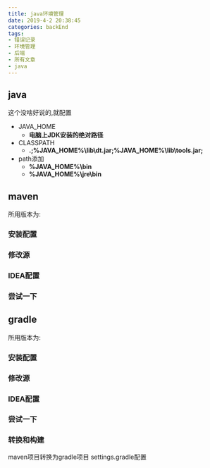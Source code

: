 ```yaml
---
title: java环境管理
date: 2019-4-2 20:38:45
categories: backEnd
tags:
- 错误记录
- 环境管理
- 后端
- 所有文章
- java
---
```

## java
这个没啥好说的,就配置
- JAVA_HOME
  - **电脑上JDK安装的绝对路径**
- CLASSPATH
  - **.;%JAVA_HOME%\lib\dt.jar;%JAVA_HOME%\lib\tools.jar;**
- path添加
    - **%JAVA_HOME%\bin**
    - **%JAVA_HOME%\jre\bin**

## maven
所用版本为:
### 安装配置
### 修改源
### IDEA配置
### 尝试一下
## gradle
所用版本为:
### 安装配置
### 修改源
### IDEA配置
### 尝试一下
### 转换和构建
maven项目转换为gradle项目
settings.gradle配置